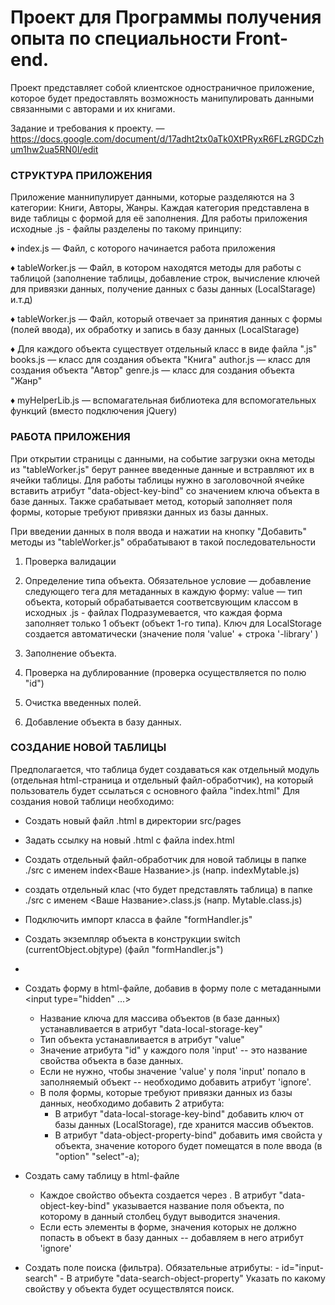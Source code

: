 # Проект для Программы получения опыта по специальности Front-end.

Проект представляет собой клиентское одностраничное приложение, которое будет предоставлять возможность манипулировать данными связанными с авторами и их книгами.


Задание и требования к проекту. — https://docs.google.com/document/d/17adht2tx0aTk0XtPRyxR6FLzRGDCzhum1hw2ua5RN0I/edit

### СТРУКТУРА ПРИЛОЖЕНИЯ

Приложение маннипулирует данными, которые разделяются на 3 категории: Книги, Авторы, Жанры.
Каждая категория представлена в виде таблицы с формой для её заполнения. 
Для работы приложения исходные .js - файлы разделены по такому принципу:

♦ index.js — Файл, с которого начинается работа приложения

♦ tableWorker.js — Файл, в котором находятся методы для работы с таблицой (заполнение таблицы, добавление строк, вычисление ключей для привязки данных, получение данных с базы данных (LocalStarage) и.т.д)

♦ tableWorker.js — Файл, который отвечает за принятия данных с формы (полей ввода), их обработку и запись в базу данных (LocalStarage)

♦ Для каждого объекта существует отдельный класс в виде файла ".js" 
books.js — класс для создания объекта "Книга"
author.js — класс для создания объекта "Автор"
genre.js — класс для создания объекта "Жанр"

♦ myHelperLib.js — вспомагательная библиотека для вспомогательных функций (вместо подключения jQuery)

### РАБОТА ПРИЛОЖЕНИЯ

При открытии страницы с данными, на событие загрузки окна методы из "tableWorker.js" берут раннее введенные данные и встравляют их в ячейки таблицы. Для работы таблицы нужно в заголовочной ячейке <th> вставить атрибут "data-object-key-bind" со значением ключа объекта в базе данных.
Также  срабатывает метод, который заполняет поля формы, которые требуют привязки данных из базы данных.

При введении данных в поля ввода и нажатии на кнопку "Добавить" методы из "tableWorker.js" обрабатывают в такой последовательности
1. Проверка валидации
2. Определение типа объекта. Обязательное условие — добавление следующего тега для метаданных в каждую форму:
		<input type="hidden" id="objtype" value="book" data-local-storage-key="Book-Library">
		value — тип объекта, который обрабатывается соответсвующим классом в исходных .js - файлах
Подразумевается, что каждая форма заполняет только 1 объект (объект 1-го типа). Ключ для LocalStorage создается автоматически (значение поля 'value' + строка '-library' )

3. Заполнение объекта. 
4. Проверка на дублированние (проверка осуществляется по полю "id")
5. Очистка введенных полей.
6. Добавление объекта в базу данных.


### СОЗДАНИЕ НОВОЙ ТАБЛИЦЫ

Предполагается, что таблица будет создаваться как отдельный модуль (отдельная html-страница и отдельный файл-обработчик), на который пользователь будет ссылаться с основного файла "index.html"
Для создания новой таблици необходимо:

- Создать новый файл .html в директории src/pages
- Задать ссылку на новый .html с файла index.html
- Создать отдельный файл-обработчик для новой таблицы в папке ./src с именем index<Ваше Название>.js (напр. indexMytable.js)
- создать отдельный клас (что будет представлять таблица) в папке ./src с именем <Ваше Название>.class.js (напр. Mytable.class.js)
- Подключить импорт класса в файле "formHandler.js"
- Создать экземпляр объекта в конструкции switch (currentObject.objtype) (файл "formHandler.js")
-

- Создать форму в html-файле, добавив в форму поле с метаданными <input type="hidden" ...> 
	- Название ключа для массива объектов (в базе данных) устанавливается в атрибут "data-local-storage-key"
	- Тип объекта устанавливается в атрибут "value"
	- Значение атрибута "id" у каждого поля 'input' -- это название свойства объекта в базе данных.
	- Если не нужно, чтобы значение 'value' у поля 'input' попало в заполняемый объект -- необходимо добавить атрибут 'ignore'.
	- В поля формы, которые требуют привязки данных из базы данных, необходимо добавить 2 атрибута:
		- В атрибут "data-local-storage-key-bind" добавить ключ от базы данных (LocalStorage), где хранится массив объектов. 
		- В атрибут "data-object-property-bind" добавить имя свойста у объекта, значение которого будет помещатся в поле ввода (в "option" "select"-а);
	
- Создать саму таблицу в html-файле
	- Каждое свойство объекта создается через <th>. В атрибут "data-object-key-bind" указывается название поля объекта, по которому в данный столбец будут выводится значения.
	- Если есть элементы в форме, значения которых не должно попасть в объект в базу данных -- добавляем в него атрибут 'ignore'

- Создать поле поиска (фильтра).
	Обязательные атрибуты:
		- id="input-search"
		- В атрибуте "data-search-object-property" Указать по какому свойству у объекта будет осуществлятся поиск.



 


